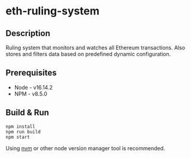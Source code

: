 # eth-ruling-system

## Description
Ruling system that monitors and watches all Ethereum transactions. Also stores and filters data based on predefined dynamic configuration.
## Prerequisites

- Node - v16.14.2
- NPM - v8.5.0

## Build & Run
```
npm install
npm run build
npm start
```

Using [nvm](https://github.com/nvm-sh/nvm) or other node version manager tool is recommended.
